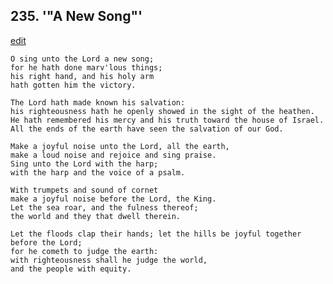 
## 235.  '"A New Song"'
[edit](https://docs.google.com/document/d/1lFYrOmFfvA1RmzzK7OfIwh4pAggtW44P/edit?mode=html)



    O sing unto the Lord a new song;
    for he hath done marv'lous things;
    his right hand, and his holy arm
    hath gotten him the victory.

    The Lord hath made known his salvation:
    his righteousness hath he openly showed in the sight of the heathen.
    He hath remembered his mercy and his truth toward the house of Israel.
    All the ends of the earth have seen the salvation of our God.

    Make a joyful noise unto the Lord, all the earth,
    make a loud noise and rejoice and sing praise.
    Sing unto the Lord with the harp;
    with the harp and the voice of a psalm.

    With trumpets and sound of cornet
    make a joyful noise before the Lord, the King.
    Let the sea roar, and the fulness thereof;
    the world and they that dwell therein.

    Let the floods clap their hands; let the hills be joyful together before the Lord;
    for he cometh to judge the earth:
    with righteousness shall he judge the world,
    and the people with equity.
